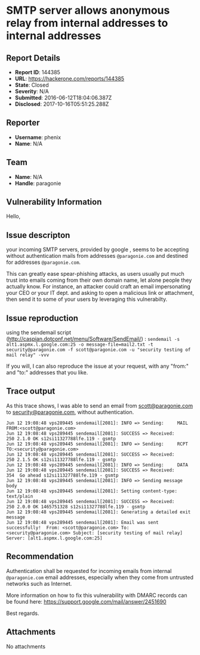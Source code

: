 # SMTP server allows anonymous relay from internal addresses to internal addresses

## Report Details
- **Report ID**: 144385
- **URL**: https://hackerone.com/reports/144385
- **State**: Closed
- **Severity**: N/A
- **Submitted**: 2016-06-12T18:04:06.387Z
- **Disclosed**: 2017-10-16T05:51:25.288Z

## Reporter
- **Username**: phenix
- **Name**: N/A

## Team
- **Name**: N/A
- **Handle**: paragonie

## Vulnerability Information
Hello,

## Issue descripton
your incoming SMTP servers, provided by google , seems to be accepting without authentication mails from addresses `@paragonie.com` and destined for addresses `@paragonie.com`.

This can greatly ease spear-phishing attacks, as users usually put much trust into emails coming from their own domain name, let alone people they actually know.
For instance, an attacker could craft an email impersonating your CEO or your IT dept. and asking to open a malicious link or attachment, then send it to some of your users by leveraging this vulnerabilty.

## Issue reproduction
using the sendemail script (http://caspian.dotconf.net/menu/Software/SendEmail/) :
`sendemail -s alt1.aspmx.l.google.com:25 -o message-file=mail2.txt -t security@paragonie.com -f scott@paragonie.com -u "security testing of mail relay" -vvv`

If you will, I can also reproduce the issue at your request, with any "from:" and "to:" addresses that you like.

## Trace output
As this trace shows, I was able to send an email from scott@paragonie.com to security@paragonie.com, without authentication.
```
Jun 12 19:08:48 vps289445 sendemail[2081]: INFO => Sending:     MAIL FROM:<scott@paragonie.com>
Jun 12 19:08:48 vps289445 sendemail[2081]: SUCCESS => Received:         250 2.1.0 OK s12si11327788lfe.119 - gsmtp
Jun 12 19:08:48 vps289445 sendemail[2081]: INFO => Sending:     RCPT TO:<security@paragonie.com>
Jun 12 19:08:48 vps289445 sendemail[2081]: SUCCESS => Received:         250 2.1.5 OK s12si11327788lfe.119 - gsmtp
Jun 12 19:08:48 vps289445 sendemail[2081]: INFO => Sending:     DATA
Jun 12 19:08:48 vps289445 sendemail[2081]: SUCCESS => Received:         354  Go ahead s12si11327788lfe.119 - gsmtp
Jun 12 19:08:48 vps289445 sendemail[2081]: INFO => Sending message body
Jun 12 19:08:48 vps289445 sendemail[2081]: Setting content-type: text/plain
Jun 12 19:08:48 vps289445 sendemail[2081]: SUCCESS => Received:         250 2.0.0 OK 1465751328 s12si11327788lfe.119 - gsmtp
Jun 12 19:08:48 vps289445 sendemail[2081]: Generating a detailed exit message
Jun 12 19:08:48 vps289445 sendemail[2081]: Email was sent successfully!  From: <scott@paragonie.com> To: <security@paragonie.com> Subject: [security testing of mail relay] Server: [alt1.aspmx.l.google.com:25]
```

## Recommendation
Authentication shall be requested for incoming emails from internal `@paragonie.com` email addresses, especially when they come from untrusted networks such as Internet.

More information on how to fix this vulnerability with DMARC records can be found here:
https://support.google.com/mail/answer/2451690

Best regards.


## Attachments
No attachments
